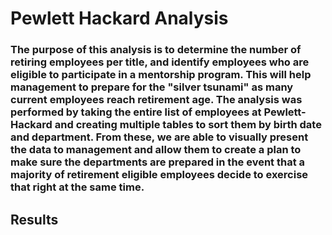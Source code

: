 # Pewlett Hackard Analysis

### The purpose of this analysis is to determine the number of retiring employees per title, and identify employees who are eligible to participate in a mentorship program. This will help management to prepare for the "silver tsunami" as many current employees reach retirement age. The analysis was performed by taking the entire list of employees at Pewlett-Hackard and creating multiple tables to sort them by birth date and department. From these, we are able to visually present the data to management and allow them to create a plan to make sure the departments are prepared in the event that a majority of retirement eligible employees decide to exercise that right at the same time.

## Results

#### 
